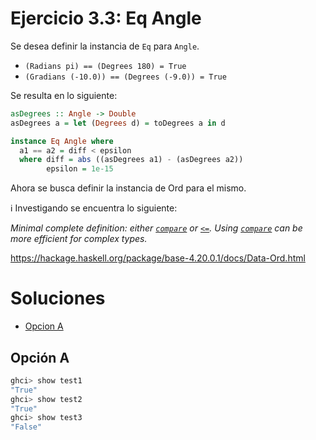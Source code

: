 # Ejercicio 3.3: Eq Angle

Se desea definir la instancia de `Eq` para `Angle`.

- `(Radians pi) == (Degrees 180) = True`
- `(Gradians (-10.0)) == (Degrees (-9.0)) = True`

Se resulta en lo siguiente:

```haskell
asDegrees :: Angle -> Double
asDegrees a = let (Degrees d) = toDegrees a in d

instance Eq Angle where
  a1 == a2 = diff < epsilon
  where diff = abs ((asDegrees a1) - (asDegrees a2))
        epsilon = 1e-15
```

Ahora se busca definir la instancia de Ord para el mismo.

<aside>
ℹ️ Investigando se encuentra lo siguiente:

*Minimal complete definition: either [`compare`](https://hackage.haskell.org/package/base-4.20.0.1/docs/Data-Ord.html#v:compare) or [`<=`](https://hackage.haskell.org/package/base-4.20.0.1/docs/Data-Ord.html#v:-60--61-). Using [`compare`](https://hackage.haskell.org/package/base-4.20.0.1/docs/Data-Ord.html#v:compare) can be more efficient for complex types.*

https://hackage.haskell.org/package/base-4.20.0.1/docs/Data-Ord.html

</aside>

# Soluciones

- [Opcion A](./ord_angle_a.hs)

## Opción A

```powershell
ghci> show test1
"True"
ghci> show test2
"True"
ghci> show test3
"False"
```
